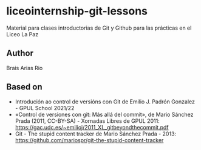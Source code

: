 # liceointernship-git-lessons
Material para clases introductorias de Git y Github para las prácticas en el Liceo La Paz

## Author
Brais Arias Rio

## Based on
* Introdución ao control de versións con Git de Emilio J. Padrón Gonzalez - GPUL School 2021/22
* «Control de versiones con git: Más allá del commit», de Mario Sánchez Prada (2011, CC-BY-SA) - Xornadas
Libres de GPUL 2011: https://gac.udc.es/~emilioj/2011_XL_gitbeyondthecommit.pdf
* Git - The stupid content tracker de Mario Sánchez Prada - 2013: https://github.com/mariospr/git-the-stupid-content-tracker
